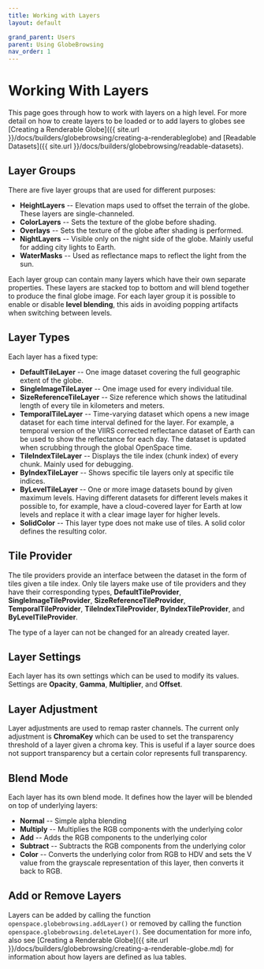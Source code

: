 ```yaml
---
title: Working with Layers
layout: default

grand_parent: Users
parent: Using GlobeBrowsing
nav_order: 1
---
```


# Working With Layers
This page goes through how to work with layers on a high level.  For more detail on how to create layers to be loaded or to add layers to globes see [Creating a Renderable Globe]({{ site.url }}/docs/builders/globebrowsing/creating-a-renderableglobe) and [Readable Datasets]({{ site.url }}/docs/builders/globebrowsing/readable-datasets).

## Layer Groups
There are five layer groups that are used for different purposes:
- **HeightLayers** -- Elevation maps used to offset the terrain of the globe. These layers are single-channeled.
- **ColorLayers** -- Sets the texture of the globe before shading.
- **Overlays** -- Sets the texture of the globe after shading is performed.
- **NightLayers** -- Visible only on the night side of the globe. Mainly useful for adding city lights to Earth.
- **WaterMasks** -- Used as reflectance maps to reflect the light from the sun.

Each layer group can contain many layers which have their own separate properties.  These layers are stacked top to bottom and will blend together to produce the final globe image.  For each layer group it is possible to enable or disable **level blending**, this aids in avoiding popping artifacts when switching between levels.

## Layer Types
Each layer has a fixed type:
- **DefaultTileLayer** -- One image dataset covering the full geographic extent of the globe.
- **SingleImageTileLayer** -- One image used for every individual tile.
- **SizeReferenceTileLayer** -- Size reference which shows the latitudinal length of every tile in kilometers and meters.
- **TemporalTileLayer** -- Time-varying dataset which opens a new image dataset for each time interval defined for the layer.  For example, a temporal version of the VIIRS corrected reflectance dataset of Earth can be used to show the reflectance for each day. The dataset is updated when scrubbing through the global OpenSpace time.
- **TileIndexTileLayer** -- Displays the tile index (chunk index) of every chunk. Mainly used for debugging.
- **ByIndexTileLayer** -- Shows specific tile layers only at specific tile indices.
- **ByLevelTileLayer** -- One or more image datasets bound by given maximum levels.  Having different datasets for different levels makes it possible to, for example, have a cloud-covered layer for Earth at low levels and replace it with a clear image layer for higher levels.
- **SolidColor** -- This layer type does not make use of tiles.  A solid color defines the resulting color.

## Tile Provider
The tile providers provide an interface between the dataset in the form of tiles given a tile index.  Only tile layers make use of tile providers and they have their corresponding types, **DefaultTileProvider**, **SingleImageTileProvider**, **SizeReferenceTileProvider**, **TemporalTileProvider**, **TileIndexTileProvider**, **ByIndexTileProvider**, and **ByLevelTileProvider**.

The type of a layer can not be changed for an already created layer.

## Layer Settings
Each layer has its own settings which can be used to modify its values.  Settings are **Opacity**, **Gamma**, **Multiplier**, and **Offset**.

## Layer Adjustment
Layer adjustments are used to remap raster channels.  The current only adjustment is **ChromaKey** which can be used to set the transparency threshold of a layer given a chroma key.  This is useful if a layer source does not support transparency but a certain color represents full transparency.

## Blend Mode
Each layer has its own blend mode.  It defines how the layer will be blended on top of underlying layers:
- **Normal** -- Simple alpha blending
- **Multiply** -- Multiplies the RGB components with the underlying color
- **Add** -- Adds the RGB components to the underlying color
- **Subtract** -- Subtracts the RGB components from the underlying color
- **Color** -- Converts the underlying color from RGB to HDV and sets the V value from the grayscale representation of this layer, then converts it back to RGB.

## Add or Remove Layers
Layers can be added by calling the function `openspace.globebrowsing.addLayer()` or removed by calling the function `openspace.globebrowsing.deleteLayer()`.  See documentation for more info, also see [Creating a Renderable Globe]({{ site.url }}/docs/builders/globebrowsing/creating-a-renderable-globe.md) for information about how layers are defined as lua tables.

